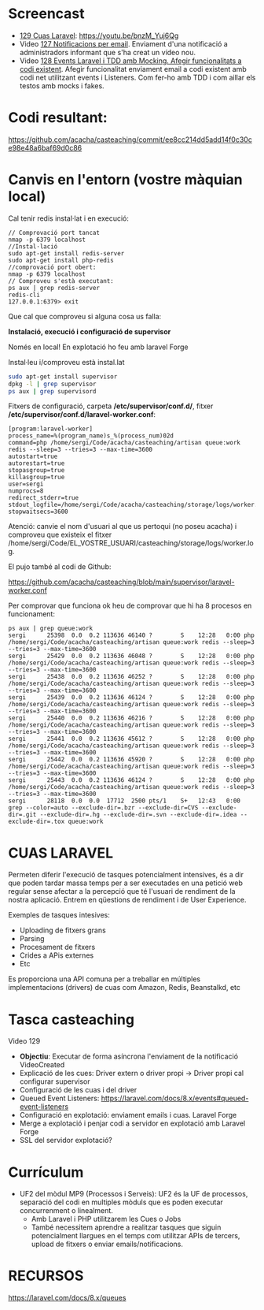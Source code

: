 # Screencast

- [129 Cuas Laravel](https://youtu.be/bnzM_Yuj6Qg): https://youtu.be/bnzM_Yuj6Qg
- Video [127 Notificacions per email](https://youtu.be/8oAcBl63Pvg). Enviament d'una notificació a administradors informant que s'ha creat un vídeo nou. 
- Video [128 Events Laravel i TDD amb Mocking. Afegir funcionalitats a codi existent](https://youtu.be/AUWTpfH-M44). Afegir funcionalitat enviament email a codi existent amb codi net utilitzant events i Listeners. Com fer-ho amb TDD i com aillar els testos amb mocks i fakes.

# Codi resultant:

https://github.com/acacha/casteaching/commit/ee8cc214dd5add14f0c30ce98e48a6baf69d0c86

# Canvis en l'entorn (vostre màquian local)

Cal tenir redis instal·lat i en execució:

```
// Comprovació port tancat
nmap -p 6379 localhost 
//Instal·lació
sudo apt-get install redis-server
sudo apt-get install php-redis
//comprovació port obert:
nmap -p 6379 localhost 
// Comproveu s'està executant:
ps aux | grep redis-server
redis-cli
127.0.0.1:6379> exit
```

Que cal que comproveu si alguna cosa us falla:

**Instalació, execució  i configuració de supervisor**

Només en local! En explotació ho feu amb laravel Forge

Instal·leu i/comproveu està instal.lat

```bash
sudo apt-get install supervisor
dpkg -l | grep supervisor
ps aux | grep supervisord
```

Fitxers de configuració, carpeta **/etc/supervisor/conf.d/**, fitxer **/etc/supervisor/conf.d/laravel-worker.conf**:

```
[program:laravel-worker]
process_name=%(program_name)s_%(process_num)02d
command=php /home/sergi/Code/acacha/casteaching/artisan queue:work redis --sleep=3 --tries=3 --max-time=3600
autostart=true
autorestart=true
stopasgroup=true
killasgroup=true
user=sergi
numprocs=8
redirect_stderr=true
stdout_logfile=/home/sergi/Code/acacha/casteaching/storage/logs/worker.log
stopwaitsecs=3600
```

Atenció: canvie el nom d'usuari al que us pertoqui (no poseu acacha) i comproveu que existeix el fitxer /home/sergi/Code/EL_VOSTRE_USUARI/casteaching/storage/logs/worker.log.

El pujo també al codi de Github:

https://github.com/acacha/casteaching/blob/main/supervisor/laravel-worker.conf

Per comprovar que funciona ok heu de comprovar que hi ha 8 procesos en funcionament:

```
ps aux | grep queue:work 
sergi      25398  0.0  0.2 113636 46140 ?        S    12:28   0:00 php /home/sergi/Code/acacha/casteaching/artisan queue:work redis --sleep=3 --tries=3 --max-time=3600
sergi      25429  0.0  0.2 113636 46048 ?        S    12:28   0:00 php /home/sergi/Code/acacha/casteaching/artisan queue:work redis --sleep=3 --tries=3 --max-time=3600
sergi      25438  0.0  0.2 113636 46252 ?        S    12:28   0:00 php /home/sergi/Code/acacha/casteaching/artisan queue:work redis --sleep=3 --tries=3 --max-time=3600
sergi      25439  0.0  0.2 113636 46124 ?        S    12:28   0:00 php /home/sergi/Code/acacha/casteaching/artisan queue:work redis --sleep=3 --tries=3 --max-time=3600
sergi      25440  0.0  0.2 113636 46216 ?        S    12:28   0:00 php /home/sergi/Code/acacha/casteaching/artisan queue:work redis --sleep=3 --tries=3 --max-time=3600
sergi      25441  0.0  0.2 113636 45612 ?        S    12:28   0:00 php /home/sergi/Code/acacha/casteaching/artisan queue:work redis --sleep=3 --tries=3 --max-time=3600
sergi      25442  0.0  0.2 113636 45920 ?        S    12:28   0:00 php /home/sergi/Code/acacha/casteaching/artisan queue:work redis --sleep=3 --tries=3 --max-time=3600
sergi      25443  0.0  0.2 113636 46124 ?        S    12:28   0:00 php /home/sergi/Code/acacha/casteaching/artisan queue:work redis --sleep=3 --tries=3 --max-time=3600
sergi      28118  0.0  0.0  17712  2500 pts/1    S+   12:43   0:00 grep --color=auto --exclude-dir=.bzr --exclude-dir=CVS --exclude-dir=.git --exclude-dir=.hg --exclude-dir=.svn --exclude-dir=.idea --exclude-dir=.tox queue:work
```


# CUAS LARAVEL

Permeten diferir l'execució de tasques potencialment intensives, és a dir que poden tardar massa temps per a ser executades en una petició web regular sense afectar a la 
percepció que té l'usuari de rendiment de la nostra aplicació. Entrem en qüestions de rendiment i de User Experience.

Exemples de tasques intesives:
- Uploading de fitxers grans
- Parsing
- Procesament de fitxers
- Crides a APis externes
- Etc

Es proporciona una API comuna per a treballar en múltiples implementacions (drivers) de cuas com Amazon, Redis, Beanstalkd, etc

# Tasca casteaching

Video 129
- **Objectiu**: Executar de forma asíncrona l'enviament de la notificació VideoCreated
- Explicació de les cues: Driver extern o driver propi -> Driver propi cal configurar supervisor
- Configuració de les cuas i del driver
- Queued Event Listeners: https://laravel.com/docs/8.x/events#queued-event-listeners
- Configuració en explotació: enviament emails i cuas. Laravel Forge
- Merge a explotació i penjar codi a servidor en explotació amb Laravel Forge
- SSL del servidor explotació?

# Currículum

- UF2 del mòdul MP9 (Processos i Serveis):  UF2 és la UF de processos, separació del codi en multiples mòduls que es poden executar concurrenment o linealment.
  - Amb Laravel i PHP utilitzarem les Cues o Jobs
  - També necessitem aprendre a realitzar tasques que siguin potencialment llargues en el temps com utilitzar APIs de tercers, upload de fitxers o enviar emails/notificacions.

# RECURSOS

https://laravel.com/docs/8.x/queues
